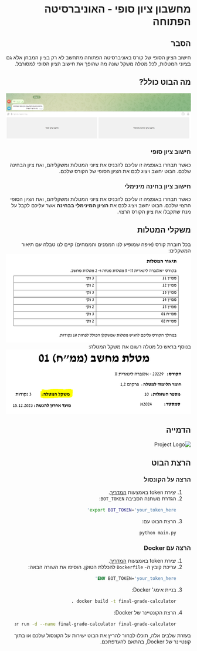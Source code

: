 <div dir="rtl">

# מחשבון ציון סופי - האוניברסיטה הפתוחה

## הסבר 
חישוב הציון הסופי של קורס באוניברסיטה הפתוחה מתחשב לא רק בציון המבחן אלא גם בציוני המטלות, לכל מטלה משקל שונה מה שהופך את חישוב הציון הסופי למסורבל.

## מה הבוט כולל? 
![Project Logo](media/start_conversion.PNG)

### חישוב ציון סופי 
כאשר תבחרו באופציה זו עליכם להכניס את ציוני המטלות ומשקליהם, ואת ציון הבחינה שלכם. הבוט יחשב ויציג לכם את הציון הסופי של הקורס שלכם.

### חישוב ציון בחינה מינימלי 
כאשר תבחרו באופציה זו עליכם להכניס את ציוני המטלות ומשקליהם, ואת הציון הסופי הרצוי שלכם. הבוט יחשב ויציג לכם את **הציון המינימלי בבחינה** אשר עליכם לקבל על מנת שתקבלו את ציון הקורס הרצוי.

## משקלי המטלות 
בכל חוברת קורס (איפה שמופיע לנו הממנים והממחים) קיים לנו טבלה עם תיאור המשקלים:
![Project Logo](media/tasks_weight.PNG)
בנוסף בראש כל מטלה רשום את משקל המטלה:
![Project Logo](media/single_task_weight.PNG)

## הדמייה

![Project Logo](media/demo.gif)

## הרצת הבוט

### הרצה על הקונסול
1. יצירת token באמצעות [המדריך](https://core.telegram.org/bots#how-do-i-create-a-bot).
2. הגדרת משתנה הסביבה `BOT_TOKEN`:
    ```bash
    export BOT_TOKEN='your_token_here'
    ```
3. הרצת הבוט עם:
    ```bash
    python main.py
    ```

### הרצה עם Docker
1. יצירת token באמצעות [המדריך](https://core.telegram.org/bots#how-do-i-create-a-bot).
2. עריכת קובץ ה- `Dockerfile` להכללת הטוקן. הוסיפו את השורה הבאה:
    ```dockerfile
    ENV BOT_TOKEN='your_token_here'
    ```
3. בניית אימג' Docker:
    ```bash
    docker build -t final-grade-calculator .
    ```
4. הרצת הקונטיינר של Docker:
    ```bash
    docker run -d --name final-grade-calculator final-grade-calculator
    ```

בעזרת שלבים אלה, תוכלו לבחור להריץ את הבוט ישירות על הקונסול שלכם או בתוך קונטיינר של Docker, בהתאם להעדפתכם.
